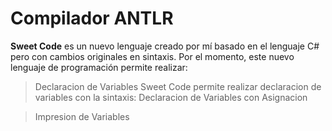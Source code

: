 # Compilador ANTLR
**Sweet Code** es un nuevo lenguaje creado por mí basado en el lenguaje C# pero con cambios originales en sintaxis. Por el momento, este nuevo lenguaje de programación permite realizar:

> Declaracion de Variables
Sweet Code permite realizar declaracion de variables con la sintaxis:
> Declaracion de Variables con Asignacion

> Impresion de Variables
